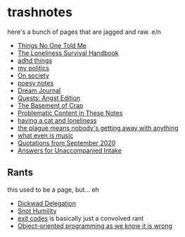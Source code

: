 # trashnotes

here's a bunch of pages that are jagged and raw. e/n

- [Things No One Told Me](das3d-vx2vt-ghapv-6e4r8-pyv8e)
- [The Loneliness Survival Handbook](ejbfj-44gp0-a39e2-f917q-07zpp)
- [adhd things](xwacf-wzd63-ga8nc-sn66v-n938a)
- [my politics](tr0xf-ejj5f-cd9we-rg322-yfag0)
- [On society](r34da-4gabk-rj9bz-drjyc-8aac5)
- [poesy notes](gp11d-js914-0hazs-m39mq-xjv4a)
- [Dream Journal](883bh-qyp2g-8p9bd-xa8bf-kxc6e)
- [Quests: Angst Edition](b5s50-r4yg5-m1ab2-sh2ka-q4365)
- [The Basement of Crap](9bfk2-zm2y8-j194c-f6t8v-6fbnf)
- [Problematic Content in These Notes](99d2x-72rbn-4j9rf-ajss3-pf5cm)
- [having a cat and loneliness](1bhag-9rza3-qaacp-tkh06-sgs8x)
- [the plague means nobody's getting away with anything](ybhkx-jexk0-0m83v-njvs8-gbcwj)
- [what even is music](g8863-gr8rv-mr8ex-b78rz-t5y2j)
- [Quotations from September 2020](6ewbb-ae1n8-3hage-sm08t-kcd8w)
- [Answers for Unaccompanied Intake](69x4t-cy30s-wfabd-w9zn4-h4j23)

## Rants

this used to be a page, but... eh

- [Dickwad Delegation](y7za3-6z07w-c59vh-tz2y0-rnxmg)
- [Snot Humility](z2y6c-hd43n-g885w-4tdc3-6x4d2)
- [exit codes][] is basically just a convolved rant
- [Object-oriented programming as we know it is wrong][OOP]

[exit codes]: 267be-5t7zj-qp93r-txacz-s8a43
[OOP]: nsnmx-7tb35-rm8kk-dkh6d-d0qwd
